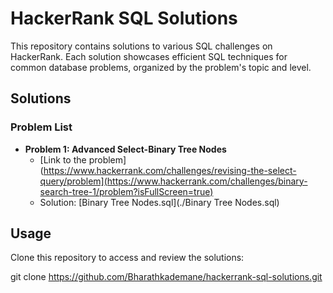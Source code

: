 # HackerRank SQL Solutions

This repository contains solutions to various SQL challenges on HackerRank. Each solution showcases efficient SQL techniques for common database problems, organized by the problem's topic and level.

## Solutions

### Problem List

- **Problem 1: Advanced Select-Binary Tree Nodes**
  - [Link to the problem](https://www.hackerrank.com/challenges/revising-the-select-query/problem](https://www.hackerrank.com/challenges/binary-search-tree-1/problem?isFullScreen=true)
   - Solution: [Binary Tree Nodes.sql](./Binary Tree Nodes.sql)



## Usage

Clone this repository to access and review the solutions:

git clone https://github.com/Bharathkademane/hackerrank-sql-solutions.git
